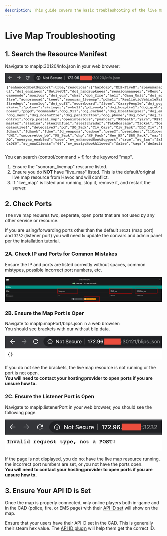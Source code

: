 ```yaml
---
description: This guide covers the basic troubleshooting of the live map plugin.
---
```


# Live Map Troubleshooting

## 1. Search the Resource Manifest

Navigate to mapIp:30120/info.json in your web browser:

![View your resource manifest for active plugins](../../../../.gitbook/assets/screen-shot-2020-06-20-at-12.22.58-pm.png)

You can search \(control/command + f\) for the keyword "map".

1. Ensure the "sonoran\_livemap" resource listed.
2. Ensure you do **NOT** have "live\_map" listed. This is the default/original live map resource from Havoc and will conflict.
3. If "live\_map" is listed and running, stop it, remove it, and restart the server.

## 2. Check Ports

The live map requires two, seperate, open ports that are not used by any other service or resource.

If you are using/forwarding ports other than the default `30121` \(map port\) and `3232` \(listener port\) you will need to update the convars and admin panel per the [installation tutorial](./).

### 2A. Check IP and Ports for Common Mistakes

Ensure the IP and ports are listed correctly without spaces, common mistypes, possible incorrect port numbers, etc.

![Ensure your map IP, map port, and listener port are set correctly](../../../../.gitbook/assets/livemap_config.png)

### 2B. Ensure the Map Port is Open

Navigate to mapIp:mapPort/blips.json in a web browser:  
You should see brackets with our without blip data.

![View your blips.json file](../../../../.gitbook/assets/screen-shot-2020-06-20-at-12.10.28-pm.png)

If you do not see the brackets, the live map resource is not running or the port is not open.  
**You will need to contact your hosting provider to open ports if you are unsure how to.**  


### 2C. Ensure the Listener Port is Open

Navigate to mapIp:listenerPort in your web browser, you should see the following page.

![Access your event listener](../../../../.gitbook/assets/screen-shot-2020-06-20-at-12.16.12-pm%20%281%29.png)

If the page is not displayed, you do not have the live map resource running, the incorrect port numbers are set, or you not have the ports open.  
**You will need to contact your hosting provider to open ports if you are unsure how to.**

## 3. Ensure Your API ID is Set

Once the map is properly connected, only online players both in-game and in the CAD \(police, fire, or EMS page\) with their [API ID set](../../../../sonoran-cad/api-integration/getting-started/setting-your-api-id.md) will show on the map.

Ensure that your users have their API ID set in the CAD. This is generally their steam hex value. The [API ID plugin](../api-id-checker.md) will help them get the correct ID.


